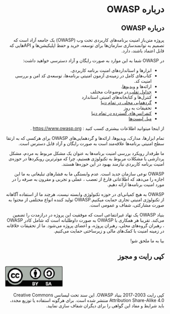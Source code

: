 # <div dir="rtl" align="right">درباره OWASP</div>

## <div dir="rtl" align="right">درباره OWASP</div>

<p dir="rtl" align="right">پروژه متن‌باز امنیت برنامه‌های کاربردی تحت وب (OWASP) یک جامعه آزاد است که تصمیم به توانمندسازی سازمان‌ها برای توسعه، خرید و حفظ اپلیکیشن‌ها و ‌APIهایی که قابل اعتماد باشند، دارد.
</p>

<p dir="rtl" align="right">در  OWASP شما به این موارد به صورت رایگان و آزاد دسترسی خواهید داشت:</p>

<ul dir="rtl" align="right">
  <li>
      ابزارها و استانداردهای امنیت برنامه کاربردی.
  </li>
   <li>
    کتاب‌های کامل در زمینه‌ی آزمون امنیتی برنامه‌ها، توسعه‌ی کد امن و بررسی امنیت کد.
  </li>
   <li>
     ارائه‌ها و <a href="https://www.youtube.com/user/OWASPGLOBAL"> ویدیوها</a>.
  </li>
   <li>
     <a href="https://www.owasp.org/index.php/OWASP_Cheat_Sheet_Series">جداول تقلب </a>
     در موضوعات مختلف
  </li>
   <li>
    کنترل‌ها و کتابخانه‌های امنیتی استاندارد
  </li>
   <li>
     <a href="https://www.owasp.org/index.php/OWASP_Chapter">گردهمایی محلی در تمام دنیا</a>    
  </li>
  <li>
    تحقیقات به روز
  </li>
  <li>
    <a href="https://www.owasp.org/index.php/Category:OWASP_AppSec_Conference">کنفرانس‌های گسترده در تمام دنیا</a> 
  </li>
  <li>
    <a href="https://lists.owasp.org/mailman/listinfo">میل لیست‌ها</a> 
  </li>
</ul>

<p dir="rtl" align="right">از اینجا میتوانید اطلاعات بیشتری کسب کنید : <a href="https://www.owasp.org">https://www.owasp.org</a> .</p>

<p dir="rtl" align="right">تمام ابزارها، مدارک، ویدیوها، ارائه‌ها و گردهمایی‌های OWASP برای هرکسی که به ارتقا سطح امنیتی برنامه‌ها علاقه‌مند است به صورت رایگان و آزاد قابل دسترس است. </p>

<p dir="rtl" align="right">ما طرفدار رویکرد بررسی امنیت برنامه‌ها به عنوان یک مشکل مربوط به مردم، مشکل پردازشی یا مشکلات مربوط به تکنولوژی هستیم، چرا که موثرترین رویکردها در حوزه‌ی امنیت برنامه کاربردی نیازمند بهبود در این حوزه‌ها هستند.</p>

<p dir="rtl" align="right">OWASP  نوعی سازمان جدید است. عدم وابستگی ما به فشارهای تبلیغاتی به ما این اجازه را می‌دهد که اطلاعاتی فارغ از تعصب ، عملی و تجربی و مقرون به صرفه را در مورد امنیت برنامه‌ها ارائه دهیم.</p>

<p dir="rtl" align="right">OWASP  به هیچ کمپانی‌ای در حوزه تکنولوژی وابسته نیست، هرچند ما از استفاده آگاهانه از تکنولوژی امنیتی تجاری حمایت میکنیم.OWASP تولید کننده انواع مختلفی از محتوا به صورت مشارکتی، شفاف و عمومی است.</p>

<p dir="rtl" align="right">بنیاد  OWASP یک نهاد غیرانتفاعی است که موفقیت این پروژه در درازمدت را تضمین می‌کند. تقریبا هر همکاری با OWASP  به صورت داوطلبانه است که شامل کادر OWASP ، رهبران گروه‌های محلی، رهبران پروژه، و اعضای پروژه می‌شود. ما از تحقیقات خلاقانه در زمینه امنیت با کمک‌های مالی و زیرساختی حمایت می‌کنیم.</p>

<p dir="rtl" align="right">بیا به ما ملحق شو!</p>

##  <div dir="rtl" align="right">کپی رایت و مجوز</div> 

![license](images/license.png)

<p dir="rtl" align="right">کپی رایت 2003-2017 بنیاد OWASP. این سند تحت لیسانس Creative Commons Attribution Share-Alike 4.0  منتشر شده است.
برای هرگونه استفاده یا توزیع مجدد، باید شرایط و مفاد این گواهی را برای دیگران شفاف سازی نمایید.</p>
